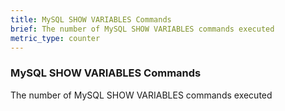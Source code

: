```yaml
---
title: MySQL SHOW VARIABLES Commands
brief: The number of MySQL SHOW VARIABLES commands executed
metric_type: counter
---
```

### MySQL SHOW VARIABLES Commands

The number of MySQL SHOW VARIABLES commands executed
